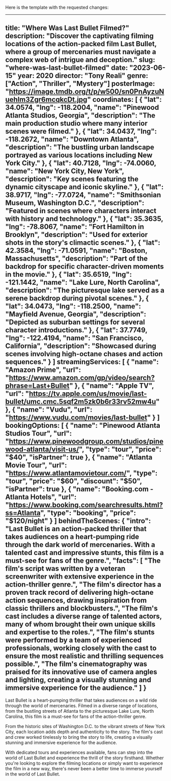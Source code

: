 Here is the template with the requested changes:

---
title: "Where Was Last Bullet Filmed?"
description: "Discover the captivating filming locations of the action-packed film Last Bullet, where a group of mercenaries must navigate a complex web of intrigue and deception."
slug: "where-was-last-bullet-filmed"
date: "2023-06-15"
year: 2020
director: "Tony Reali"
genre: ["Action", "Thriller", "Mystery"]
posterImage: "https://image.tmdb.org/t/p/w500/sn0PnAyzuNuehlm3Zgr6mcqkcDt.jpg"
coordinates: [
  { 
    "lat": 34.0574, 
    "lng": -118.2004, 
    "name": "Pinewood Atlanta Studios, Georgia", 
    "description": "The main production studio where many interior scenes were filmed."
  },
  { 
    "lat": 34.0437, 
    "lng": -118.2672, 
    "name": "Downtown Atlanta", 
    "description": "The bustling urban landscape portrayed as various locations including New York City."
  },
  { 
    "lat": 40.7128, 
    "lng": -74.0060, 
    "name": "New York City, New York", 
    "description": "Key scenes featuring the dynamic cityscape and iconic skyline."
  },
  { 
    "lat": 38.9717, 
    "lng": -77.0724, 
    "name": "Smithsonian Museum, Washington D.C.", 
    "description": "Featured in scenes where characters interact with history and technology."
  },
  { 
    "lat": 35.3635, 
    "lng": -78.8067, 
    "name": "Fort Hamilton in Brooklyn", 
    "description": "Used for exterior shots in the story's climactic scenes."
  },
  { 
    "lat": 42.3584, 
    "lng": -71.0591, 
    "name": "Boston, Massachusetts", 
    "description": "Part of the backdrop for specific character-driven moments in the movie."
  },
  { 
    "lat": 35.6519, 
    "lng": -121.1442, 
    "name": "Lake Lure, North Carolina", 
    "description": "The picturesque lake served as a serene backdrop during pivotal scenes."
  },
  { 
    "lat": 34.0473, 
    "lng": -118.2500, 
    "name": "Mayfield Avenue, Georgia", 
    "description": "Depicted as suburban settings for several character introductions."
  },
  { 
    "lat": 37.7749, 
    "lng": -122.4194, 
    "name": "San Francisco, California", 
    "description": "Showcased during scenes involving high-octane chases and action sequences."
  }
]
streamingServices: [
  {
    "name": "Amazon Prime",
    "url": "https://www.amazon.com/gp/video/search?phrase=Last+Bullet"
  },
  {
    "name": "Apple TV",
    "url": "https://tv.apple.com/us/movie/last-bullet/umc.cmc.5sqf2m5zk0b6r33rv52mw4u"
  },
  {
    "name": "Vudu",
    "url": "https://www.vudu.com/movies/last-bullet"
  }
]
bookingOptions: [
  {
    "name": "Pinewood Atlanta Studios Tour",
    "url": "https://www.pinewoodgroup.com/studios/pinewood-atlanta/visit-us/",
    "type": "tour",
    "price": "$40",
    "isPartner": true
  },
  {
    "name": "Atlanta Movie Tour",
    "url": "https://www.atlantamovietour.com/",
    "type": "tour",
    "price": "$60",
    "discount": "$50",
    "isPartner": true
  },
  {
    "name": "Booking.com - Atlanta Hotels",
    "url": "https://www.booking.com/searchresults.html?ss=Atlanta",
    "type": "booking",
    "price": "$120/night"
  }
]
behindTheScenes: {
  "intro": "Last Bullet is an action-packed thriller that takes audiences on a heart-pumping ride through the dark world of mercenaries. With a talented cast and impressive stunts, this film is a must-see for fans of the genre.",
  "facts": [
    "The film's script was written by a veteran screenwriter with extensive experience in the action-thriller genre.",
    "The film's director has a proven track record of delivering high-octane action sequences, drawing inspiration from classic thrillers and blockbusters.",
    "The film's cast includes a diverse range of talented actors, many of whom brought their own unique skills and expertise to the roles.",
    "The film's stunts were performed by a team of experienced professionals, working closely with the cast to ensure the most realistic and thrilling sequences possible.",
    "The film's cinematography was praised for its innovative use of camera angles and lighting, creating a visually stunning and immersive experience for the audience."
  ]
}
---

<LastBulletGuide />

Last Bullet is a heart-pumping thriller that takes audiences on a wild ride through the world of mercenaries. Filmed in a diverse range of locations, from the bustling streets of Atlanta to the picturesque Lake Lure, North Carolina, this film is a must-see for fans of the action-thriller genre.

From the historic sites of Washington D.C. to the vibrant streets of New York City, each location adds depth and authenticity to the story. The film's cast and crew worked tirelessly to bring the story to life, creating a visually stunning and immersive experience for the audience.

With dedicated tours and experiences available, fans can step into the world of Last Bullet and experience the thrill of the story firsthand. Whether you're looking to explore the filming locations or simply want to experience the film in a new way, there's never been a better time to immerse yourself in the world of Last Bullet.